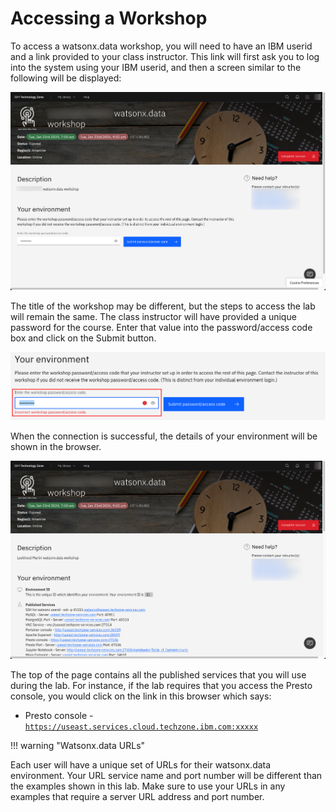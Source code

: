 # Accessing a Workshop

To access a watsonx.data workshop, you will need to have an IBM userid and a link provided to your class instructor. This link will first ask you to log into the system using your IBM userid, and then a screen similar to the following will be displayed:

![Browser](wxd-images/watsonx-workshop.png)

The title of the workshop may be different, but the steps to access the lab will remain the same. The class instructor will have provided a unique password for the course. Enter that value into the password/access code box and click on the Submit button.

![Browser](wxd-images/watsonx-workshop-password.png)

When the connection is successful, the details of your environment will be shown in the browser.

![Browser](wxd-images/watsonx-workshop-details-1.png)

The top of the page contains all the published services that you will use during the lab. For instance, if the lab requires that you access the Presto console, you would click on the link in this browser which says:

* Presto console - <code>https://useast.services.cloud.techzone.ibm.com:xxxxx</code>

!!! warning "Watsonx.data URLs" 

Each user will have a unique set of URLs for their watsonx.data environment. Your URL service name and port number will be different than the examples shown in this lab. Make sure to use your URLs in any examples that require a server URL address and port number. 